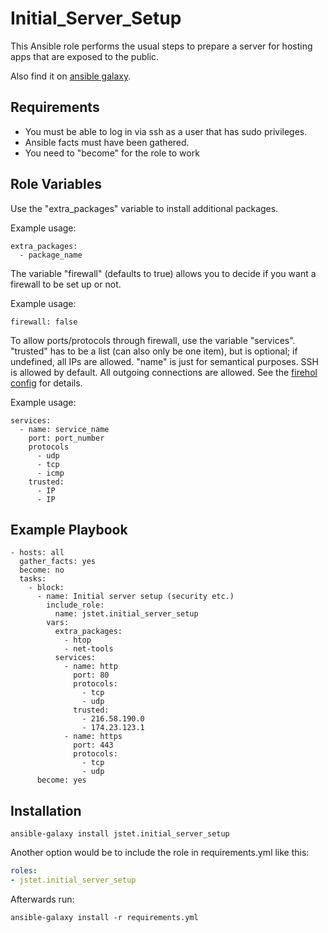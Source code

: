 Initial_Server_Setup
=========

This Ansible role performs the usual steps to prepare a server for hosting apps that are exposed to the public.

Also find it on [ansible galaxy](https://galaxy.ansible.com/jstet/initial_server_setup).


Requirements
----------------
- You must be able to log in via ssh as a user that has sudo privileges.
- Ansible facts must have been gathered.
- You need to "become" for the role to work

Role Variables
--------------
Use the "extra_packages" variable to install additional packages.

Example usage:
```
extra_packages:
  - package_name
```

The variable "firewall" (defaults to true) allows you to decide if you want a firewall to be set up or not.

Example usage:
```
firewall: false
```

To allow ports/protocols through firewall, use the variable "services". "trusted" has to be a list (can also only be one item), but is optional; if undefined, all IPs are allowed. "name" is just for semantical purposes. SSH is allowed by default. All outgoing connections are allowed. See the [firehol config](https://github.com/JStet/Initial_Server_Setup/blob/main/templates/firehol/firehol.j2) for details.

Example usage:
```
services:  
  - name: service_name
    port: port_number
    protocols
      - udp
      - tcp
      - icmp
    trusted:
      - IP
      - IP
```
Example Playbook
----------------
```
- hosts: all
  gather_facts: yes
  become: no
  tasks:
    - block:
      - name: Initial server setup (security etc.)
        include_role:
          name: jstet.initial_server_setup
        vars:
          extra_packages:
            - htop
            - net-tools
          services:
            - name: http
              port: 80
              protocols:
                - tcp
                - udp
              trusted:
                - 216.58.190.0
                - 174.23.123.1
            - name: https
              port: 443
              protocols:
                - tcp
                - udp
      become: yes
```
Installation
------------------
```
ansible-galaxy install jstet.initial_server_setup
```
Another option would be to include the role in requirements.yml like this:
```yaml
roles:
- jstet.initial_server_setup
```
Afterwards run:
```
ansible-galaxy install -r requirements.yml
```
